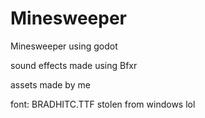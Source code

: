 # Minesweeper
 Minesweeper using godot
 
 sound effects made using Bfxr
 
 assets made by me
 
 font: BRADHITC.TTF stolen from windows lol
